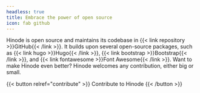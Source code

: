 ```yaml
---
headless: true
title: Embrace the power of open source
icon: fab github
---
```


Hinode is open source and maintains its codebase in {{< link repository >}}GitHub{{< /link >}}. It builds upon several open-source packages, such as {{< link hugo >}}Hugo{{< /link >}}, {{< link bootstrap >}}Bootstrap{{< /link >}}, and {{< link fontawesome >}}Font Awesome{{< /link >}}. Want to make Hinode even better? Hinode welcomes any contribution, either big or small.

{{< button relref="contribute" >}}
    Contribute to Hinode
{{< /button >}}
